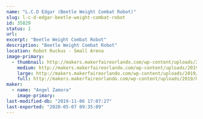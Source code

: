 ```yaml
---
name: "L.C.D Edgar (Beetle Weight Combat Robot)"
slug: l-c-d-edgar-beetle-weight-combat-robot
id: 35829
status: 1
url: 
excerpt: "Beetle Weight Combat Robot"
description: "Beetle Weight Combat Robot"
location: Robot Ruckus - Small Arena
image-primary:
  - thumbnail: http://makers.makerfaireorlando.com/wp-content/uploads/2019/08/Capture-1-150x150.jpg
    medium: http://makers.makerfaireorlando.com/wp-content/uploads/2019/08/Capture-1-300x202.jpg
    large: http://makers.makerfaireorlando.com/wp-content/uploads/2019/08/Capture-1.jpg
    full: http://makers.makerfaireorlando.com/wp-content/uploads/2019/08/Capture-1.jpg
maker:
  - name: "Angel Zamora"
    image-primary: 
last-modified-db: "2019-11-06 17:07:27"
last-exported: "2020-05-07 09:35:09"
---
```

